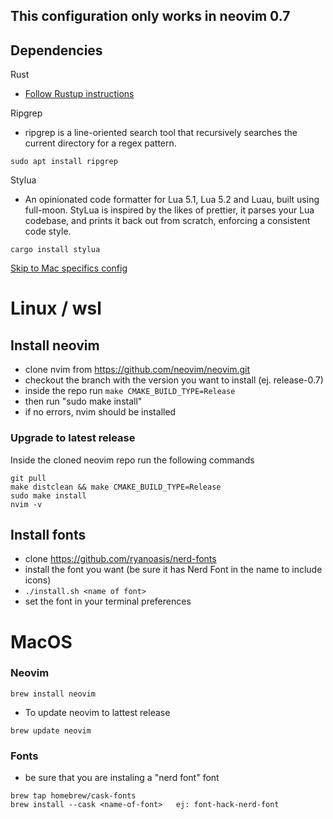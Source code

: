 ## This configuration only works in neovim 0.7

## Dependencies

Rust
- [Follow Rustup instructions](https://rustup.rs/)

Ripgrep
- ripgrep is a line-oriented search tool that recursively searches the current directory for a regex pattern.
```
sudo apt install ripgrep
```

Stylua
- An opinionated code formatter for Lua 5.1, Lua 5.2 and Luau, built using full-moon. StyLua is inspired by the likes of prettier, it parses your Lua codebase, and prints it back out from scratch, enforcing a consistent code style.
```
cargo install stylua
```

[Skip to Mac specifics config](#MacOS)

# Linux / wsl

## Install neovim
- clone nvim from https://github.com/neovim/neovim.git
- checkout the branch with the version you want to install (ej. release-0.7)
- inside the repo run ``` make CMAKE_BUILD_TYPE=Release ```
- then run "sudo make install"
- if no errors, nvim should be installed

### Upgrade to latest release
Inside the cloned neovim repo run the following commands
```
git pull
make distclean && make CMAKE_BUILD_TYPE=Release
sudo make install
nvim -v
```

## Install fonts
- clone https://github.com/ryanoasis/nerd-fonts
- install the font you want (be sure it has Nerd Font in the name to include icons)
- ```./install.sh <name of font>```
- set the font in your terminal preferences

# MacOS

### Neovim
```
brew install neovim
```
- To update neovim to lattest release
```
brew update neovim
```


### Fonts
- be sure that you are instaling a "nerd font" font 
```
brew tap homebrew/cask-fonts
brew install --cask <name-of-font>   ej: font-hack-nerd-font
```
